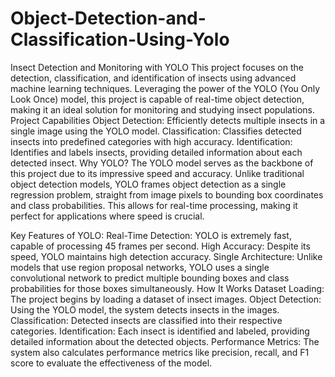 # Object-Detection-and-Classification-Using-Yolo
Insect Detection and Monitoring with YOLO
This project focuses on the detection, classification, and identification of insects using advanced machine learning techniques. Leveraging the power of the YOLO (You Only Look Once) model, this project is capable of real-time object detection, making it an ideal solution for monitoring and studying insect populations.
Project Capabilities
Object Detection: Efficiently detects multiple insects in a single image using the YOLO model.
Classification: Classifies detected insects into predefined categories with high accuracy.
Identification: Identifies and labels insects, providing detailed information about each detected insect.
Why YOLO?
The YOLO model serves as the backbone of this project due to its impressive speed and accuracy. Unlike traditional object detection models, YOLO frames object detection as a single regression problem, straight from image pixels to bounding box coordinates and class probabilities. This allows for real-time processing, making it perfect for applications where speed is crucial.

Key Features of YOLO:
Real-Time Detection: YOLO is extremely fast, capable of processing 45 frames per second.
High Accuracy: Despite its speed, YOLO maintains high detection accuracy.
Single Architecture: Unlike models that use region proposal networks, YOLO uses a single convolutional network to predict multiple bounding boxes and class probabilities for those boxes simultaneously.
How It Works
Dataset Loading: The project begins by loading a dataset of insect images.
Object Detection: Using the YOLO model, the system detects insects in the images.
Classification: Detected insects are classified into their respective categories.
Identification: Each insect is identified and labeled, providing detailed information about the detected objects.
Performance Metrics: The system also calculates performance metrics like precision, recall, and F1 score to evaluate the effectiveness of the model.
